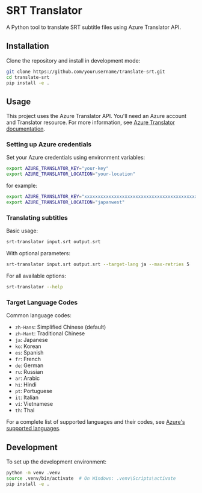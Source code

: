 # SRT Translator

A Python tool to translate SRT subtitle files using Azure Translator API.

## Installation

Clone the repository and install in development mode:

```bash
git clone https://github.com/yourusername/translate-srt.git
cd translate-srt
pip install -e .
```

## Usage

This project uses the Azure Translator API. You'll need an Azure account and Translator resource. For more information, see [Azure Translator documentation](https://learn.microsoft.com/en-us/azure/ai-services/translator/quickstart-text-rest-api?tabs=python).

### Setting up Azure credentials

Set your Azure credentials using environment variables:

```bash
export AZURE_TRANSLATOR_KEY="your-key"
export AZURE_TRANSLATOR_LOCATION="your-location"
```

for example:

```bash
export AZURE_TRANSLATOR_KEY="xxxxxxxxxxxxxxxxxxxxxxxxxxxxxxxxxxxxxxxxxxxxxxxxxxxx"
export AZURE_TRANSLATOR_LOCATION="japanwest"
```

### Translating subtitles

Basic usage:
```bash
srt-translator input.srt output.srt
```

With optional parameters:
```bash
srt-translator input.srt output.srt --target-lang ja --max-retries 5
```

For all available options:
```bash
srt-translator --help
```

### Target Language Codes

Common language codes:
- `zh-Hans`: Simplified Chinese (default)
- `zh-Hant`: Traditional Chinese
- `ja`: Japanese
- `ko`: Korean
- `es`: Spanish
- `fr`: French
- `de`: German
- `ru`: Russian
- `ar`: Arabic
- `hi`: Hindi
- `pt`: Portuguese
- `it`: Italian
- `vi`: Vietnamese
- `th`: Thai

For a complete list of supported languages and their codes, see [Azure's supported languages](https://learn.microsoft.com/en-us/azure/ai-services/translator/language-support).

## Development

To set up the development environment:

```bash
python -m venv .venv
source .venv/bin/activate  # On Windows: .venv\Scripts\activate
pip install -e .
```
